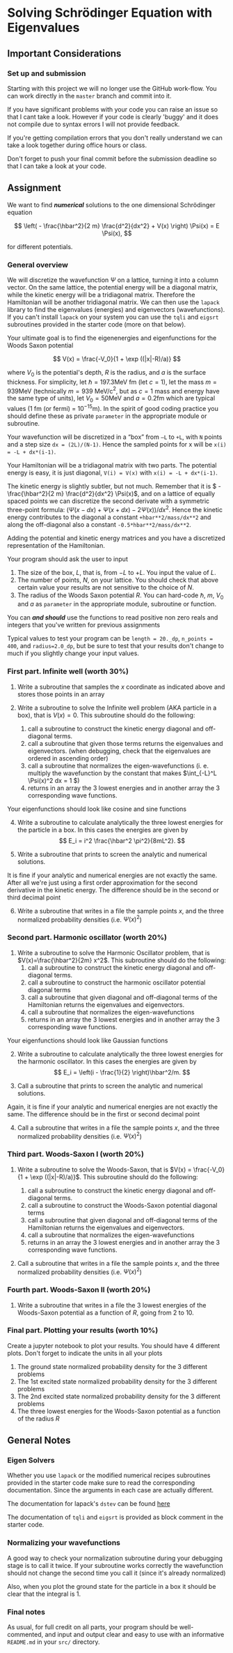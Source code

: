 # Solving Schrödinger Equation with Eigenvalues

## Important Considerations

### Set up and submission

Starting with this project we will no longer use the GitHub work-flow. You can
work directly in the `master` branch and commit into it.

If you have significant problems with your code you can raise an issue so that
I cant take a look. However if your code is clearly 'buggy' and it does not
compile due to syntax errors I will not provide feedback.

If you're getting compilation errors that you don't really understand we can
take a look together during office hours or class.

Don't forget to push your final commit before the submission deadline so that
I can take a look at your code.

## Assignment

We want to find ***numerical*** solutions to the one dimensional Schrödinger equation

$$ \left( - \frac{\hbar^2}{2 m} \frac{d^2}{dx^2} + V(x) \right) \Psi(x) = E \Psi(x), $$

for different potentials. 

### General overview

We will discretize the wavefunction $\Psi$ on a lattice, turning it into a
column vector. On the same lattice, the potential energy will be a diagonal
matrix, while the kinetic energy will be a tridiagonal matrix. Therefore the
Hamiltonian will be another tridiagonal matrix. We can then use the `lapack`
library to find the eigenvalues (energies) and eigenvectors (wavefunctions).
If you can't install `lapack` on your system you can use the `tqli` and
`eigsrt` subroutines provided in the starter code (more on that below).

Your ultimate goal is to find the eigenenergies and eigenfunctions for the
Woods Saxon potential

$$ V(x) = \frac{-V_0}{1 + \exp ((|x|-R)/a)} $$

where $V_0$ is the potential's depth, $R$ is the radius, and $a$ is the
surface thickness. For simplicity, let $\hbar = 197.3$MeV fm (let $c =1$), let
the mass $m = 939$MeV (technically $m =939$ MeV/c$^2$, but as $c=1$ mass and
energy have the same type of units), let $V_0 = 50$MeV and $a=0.2$fm which are
typical values (1 fm (or fermi) = $10^{-15}$m). In the spirit of good coding
practice you should define these as private `parameter` in the
appropriate module or subroutine.

Your wavefunction will be discretized in a “box” from `–L` to `+L`, with `N`
points and  a step size `dx = (2L)/(N-1)`. Hence the sampled points for x will
be `x(i) = -L + dx*(i-1)`.

Your Hamiltonian will be a tridiagonal matrix with two parts. The potential
energy is easy, it is just diagonal, `V(i) = V(x)` with `x(i) = -L + dx*(i-1)`.

The kinetic energy is slightly subtler, but not much. Remember that it is $ -
\frac{\hbar^2}{2 m} \frac{d^2}{dx^2} \Psi(x)$, and on a lattice of equally
spaced points we can discretize the second derivate with a symmetric
three-point formula: $(\Psi(x-dx) + \Psi(x+dx) - 2\Psi(x))/dx^2$. Hence the kinetic
energy contributes to the diagonal a constant `+hbar**2/mass/dx**2` and along
the off-diagonal also a constant `-0.5*hbar**2/mass/dx**2`.

Adding the potential and kinetic energy matrices and you have a discretized
representation of the Hamiltonian. 

Your program should ask the user to input
1. The size of the box, $L$, that is, from $-L$ to $+L$. You input the value of $L$.
2. The number of points, $N$, on your lattice. You should check that above certain value your results are not sensitive to the choice of $N$. 
3. The radius of the Woods Saxon potential $R$.
You can hard-code $\hbar$, $m$, $V_0$ and $a$ as `parameter` in the appropriate 
module, subroutine or function.

You can ***and should*** use the functions to read positive non zero reals
and integers that you've written for previous assignments

Typical values to test your program can be `length = 20._dp`, `n_points =
400`, and `radius=2.0_dp`, but be sure to test that your results don't change
to much if you slightly change your input values.

### First part. Infinite well (worth 30%)

1. Write a subroutine that samples the $x$ coordinate as indicated above and
stores those points in an array

2. Write a subroutine to solve the Infinite well problem (AKA particle in a box),
that is $V(x)=0$. This subroutine should do the following:
	1. call a subroutine to construct the kinetic energy diagonal and off-diagonal terms.
	2. call a subroutine that given those terms returns the eigenvalues and eigenvectors. (when debugging, check that the eigenvalues are ordered in ascending order)
	3. call a subroutine that normalizes the eigen-wavefunctions (i. e. multiply the wavefunction by the constant that makes $\int_{-L}^L \Psi(x)^2 dx = 1 $)
	4. returns in an array the 3 lowest energies and in another array the 3 corresponding wave functions.

Your eigenfunctions should look like cosine and sine functions

4. Write a subroutine to calculate analytically the three lowest energies for the
particle in a box. In this cases the energies are given by
$$ E_i = i^2 \frac{\hbar^2 \pi^2}{8mL^2}. $$

5. Write a subroutine that prints to screen the analytic and numerical solutions.

It is fine if your analytic and numerical energies are not exactly the same.
After all we're just using a first order approximation for the second
derivative in the kinetic energy. The difference should be in the second or
third decimal point

6. Write a subroutine that writes in a file the sample points $x$, and the three
normalized probability densities (i.e. $\Psi(x)^2$)

### Second part. Harmonic oscillator (worth 20%)

1. Write a subroutine to solve the Harmonic Oscillator problem, that is $V(x)=\frac{\hbar^2}{2m} x^2$.
This subroutine should do the following:
	1. call a subroutine to construct the kinetic energy diagonal and off-diagonal terms.
	2. call a subroutine to construct the harmonic oscillator potential diagonal terms
	2. call a subroutine that given diagonal and off-diagonal terms of the Hamiltonian returns the eigenvalues and eigenvectors.
	3. call a subroutine that normalizes the eigen-wavefunctions 
	4. returns in an array the 3 lowest energies and in another array the 3 corresponding wave functions.

Your eigenfunctions should look like Gaussian functions

2. Write a subroutine to calculate analytically the three lowest energies for the
harmonic oscillator. In this cases the energies are given by
$$ E_i = \left(i - \frac{1}{2} \right)\hbar^2/m. $$

3. Call a subroutine that prints to screen the analytic and numerical solutions.

Again, it is fine if your analytic and numerical energies are not exactly the same.
The difference should be in the first or second decimal point

4. Call a subroutine that writes in a file the sample points $x$, and the three
normalized probability densities (i.e. $\Psi(x)^2$)

### Third part. Woods-Saxon I (worth 20%)

1. Write a subroutine to solve the Woods-Saxon, that is $V(x) = \frac{-V_0}{1 + \exp ((|x|-R)/a)}$.
This subroutine should do the following:
	1. call a subroutine to construct the kinetic energy diagonal and off-diagonal terms.
	2. call a subroutine to construct the Woods-Saxon potential diagonal terms
	2. call a subroutine that given diagonal and off-diagonal terms of the Hamiltonian returns the eigenvalues and eigenvectors.
	3. call a subroutine that normalizes the eigen-wavefunctions
	4. returns in an array the 3 lowest energies and in another array the 3 corresponding wave functions.

2. Call a subroutine that writes in a file the sample points $x$, and the three
normalized probability densities (i.e. $\Psi(x)^2$)

### Fourth part. Woods-Saxon II (worth 20%)

1. Write a subroutine that writes in a file the 3 lowest energies of the
Woods-Saxon potential as a function of $R$, going from 2 to 10.

### Final part. Plotting your results (worth 10%)

Create a jupyter notebook to plot your results. You should have 4 different
plots. Don't forget to indicate the units in all your plots

1. The ground state normalized probability density for the 3 different problems 
2. The 1st excited state normalized probability density for the 3 different problems 
3. The 2nd excited state normalized probability density for the 3 different problems 
4. The three lowest energies for the Woods-Saxon potential as a function of the radius $R$


## General Notes

### Eigen Solvers

Whether you use `lapack` or the modified numerical recipes subroutines
provided in the starter code make sure to read the corresponding
documentation. Since the arguments in each case are actually different.

The documentation for lapack's `dstev` can be found
[here](http://www.netlib.org/lapack/explore-html/dc/dd2/group__double_o_t_h_e_reigen_gaaa6df51cfd92c4ab08d41a54bf05c3ab.html)

The documentation of `tqli` and `eigsrt` is provided as block comment in the starter code.

### Normalizing your wavefunctions

A good way to check your normalization subroutine during your debugging stage
is to call it twice. If your subroutine works correctly the wavefunction
should not change the second time you call it (since it's already normalized)

Also, when you plot the ground state for the particle in a box it should be
clear that the integral is 1.

### Final notes

As usual, for full credit on all parts, your program should be well-commented,
and input and output clear and easy to use with an informative `README.md` in
your `src/` directory.